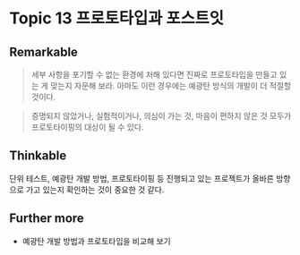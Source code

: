 # Topic 13 프로토타입과 포스트잇

## Remarkable

> 세부 사항을 포기할 수 없는 환경에 처해 있다면 진짜로 프로토타입을 만들고 있는 게 맞는지 자문해 보라. 아마도 이런 경우에는 예광탄 방식의 개발이 더 적절할 것이다.

> 증명되지 않았거나, 실험적이거나, 의심이 가는 것, 마음이 편하지 않은 것 모두가 프로토타이핑의 대상이 될 수 있다.

## Thinkable

단위 테스트, 예광탄 개발 방법, 프로토타이핑 등 진행되고 있는 프로젝트가 올바른 방향으로 가고 있는지 확인하는 것이 중요한 것 같다.

## Further more

- 예광탄 개발 방법과 프로토타입을 비교해 보기
